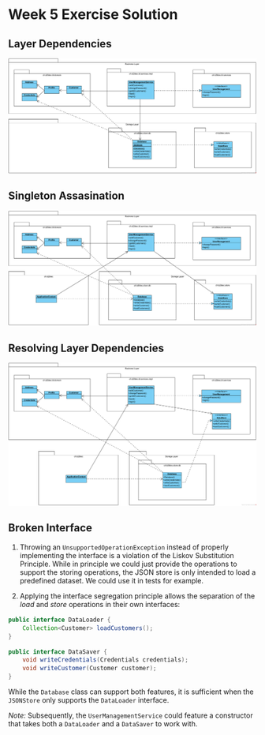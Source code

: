 # Week 5 Exercise Solution


## Layer Dependencies

![Packages](images/Ex5.1%20Package%20Diagram%20Solution.png)


## Singleton Assasination

![Packages](images/Ex5.2%20Package%20Diagram%20Solution.png)


## Resolving Layer Dependencies

![Packages](images/Ex5.3%20Package%20Diagram%20Solution.png)


## Broken Interface

1. Throwing an `UnsupportedOperationException` instead of properly implementing the interface is a violation of the Liskov Substitution Principle. While in principle we could just provide the operations to support the storing operations, the JSON store is only intended to load a predefined dataset. We could use it in tests for example.

2. Applying the interface segregation principle allows the separation of the *load* and *store* operations in their own interfaces:

```java
public interface DataLoader {
	Collection<Customer> loadCustomers();
}
```

```java
public interface DataSaver {
	void writeCredentials(Credentials credentials);
	void writeCustomer(Customer customer);
}
```

While the `Database` class can support both features, it is sufficient when the `JSONStore` only supports the `DataLoader` interface. 

*Note:* Subsequently, the `UserManagementService` could feature a constructor that takes both a `DataLoader` and a `DataSaver` to work with.
